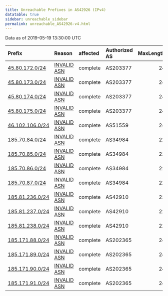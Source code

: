 ```yaml
---
title: Unreachable Prefixes in AS42926 (IPv4)
datatable: true
sidebar: unreachable_sidebar
permalink: unreachable_AS42926-v4.html
---
```


Data as of 2019-05-19 13:30:00 UTC


<div class="datatable-begin"></div>

| Prefix                                                   | Reason                                                                                                 | affected   | Authorized AS   |   MaxLength | Anchor                                         |   unreachable /24s |
|:---------------------------------------------------------|:-------------------------------------------------------------------------------------------------------|:-----------|:----------------|------------:|:-----------------------------------------------|-------------------:|
| [45.80.172.0/24](https://stat.ripe.net/45.80.172.0/24)   | [INVALID ASN](https://rpki-validator.ripe.net/announcement-preview?asn=AS42926&prefix=45.80.172.0/24)  | complete   | AS203377        |          24 | [RIPE](unreachable_RIPE_NCC_RPKI_Root-v4.html) |                  1 |
| [45.80.173.0/24](https://stat.ripe.net/45.80.173.0/24)   | [INVALID ASN](https://rpki-validator.ripe.net/announcement-preview?asn=AS42926&prefix=45.80.173.0/24)  | complete   | AS203377        |          24 | [RIPE](unreachable_RIPE_NCC_RPKI_Root-v4.html) |                  1 |
| [45.80.174.0/24](https://stat.ripe.net/45.80.174.0/24)   | [INVALID ASN](https://rpki-validator.ripe.net/announcement-preview?asn=AS42926&prefix=45.80.174.0/24)  | complete   | AS203377        |          24 | [RIPE](unreachable_RIPE_NCC_RPKI_Root-v4.html) |                  1 |
| [45.80.175.0/24](https://stat.ripe.net/45.80.175.0/24)   | [INVALID ASN](https://rpki-validator.ripe.net/announcement-preview?asn=AS42926&prefix=45.80.175.0/24)  | complete   | AS203377        |          24 | [RIPE](unreachable_RIPE_NCC_RPKI_Root-v4.html) |                  1 |
| [46.102.106.0/24](https://stat.ripe.net/46.102.106.0/24) | [INVALID ASN](https://rpki-validator.ripe.net/announcement-preview?asn=AS42926&prefix=46.102.106.0/24) | complete   | AS51559         |          24 | [RIPE](unreachable_RIPE_NCC_RPKI_Root-v4.html) |                  1 |
| [185.70.84.0/24](https://stat.ripe.net/185.70.84.0/24)   | [INVALID ASN](https://rpki-validator.ripe.net/announcement-preview?asn=AS42926&prefix=185.70.84.0/24)  | complete   | AS34984         |          22 | [RIPE](unreachable_RIPE_NCC_RPKI_Root-v4.html) |                  1 |
| [185.70.85.0/24](https://stat.ripe.net/185.70.85.0/24)   | [INVALID ASN](https://rpki-validator.ripe.net/announcement-preview?asn=AS42926&prefix=185.70.85.0/24)  | complete   | AS34984         |          22 | [RIPE](unreachable_RIPE_NCC_RPKI_Root-v4.html) |                  1 |
| [185.70.86.0/24](https://stat.ripe.net/185.70.86.0/24)   | [INVALID ASN](https://rpki-validator.ripe.net/announcement-preview?asn=AS42926&prefix=185.70.86.0/24)  | complete   | AS34984         |          22 | [RIPE](unreachable_RIPE_NCC_RPKI_Root-v4.html) |                  1 |
| [185.70.87.0/24](https://stat.ripe.net/185.70.87.0/24)   | [INVALID ASN](https://rpki-validator.ripe.net/announcement-preview?asn=AS42926&prefix=185.70.87.0/24)  | complete   | AS34984         |          22 | [RIPE](unreachable_RIPE_NCC_RPKI_Root-v4.html) |                  1 |
| [185.81.236.0/24](https://stat.ripe.net/185.81.236.0/24) | [INVALID ASN](https://rpki-validator.ripe.net/announcement-preview?asn=AS42926&prefix=185.81.236.0/24) | complete   | AS42910         |          22 | [RIPE](unreachable_RIPE_NCC_RPKI_Root-v4.html) |                  1 |
| [185.81.237.0/24](https://stat.ripe.net/185.81.237.0/24) | [INVALID ASN](https://rpki-validator.ripe.net/announcement-preview?asn=AS42926&prefix=185.81.237.0/24) | complete   | AS42910         |          22 | [RIPE](unreachable_RIPE_NCC_RPKI_Root-v4.html) |                  1 |
| [185.81.238.0/24](https://stat.ripe.net/185.81.238.0/24) | [INVALID ASN](https://rpki-validator.ripe.net/announcement-preview?asn=AS42926&prefix=185.81.238.0/24) | complete   | AS42910         |          22 | [RIPE](unreachable_RIPE_NCC_RPKI_Root-v4.html) |                  1 |
| [185.171.88.0/24](https://stat.ripe.net/185.171.88.0/24) | [INVALID ASN](https://rpki-validator.ripe.net/announcement-preview?asn=AS42926&prefix=185.171.88.0/24) | complete   | AS202365        |          24 | [RIPE](unreachable_RIPE_NCC_RPKI_Root-v4.html) |                  1 |
| [185.171.89.0/24](https://stat.ripe.net/185.171.89.0/24) | [INVALID ASN](https://rpki-validator.ripe.net/announcement-preview?asn=AS42926&prefix=185.171.89.0/24) | complete   | AS202365        |          24 | [RIPE](unreachable_RIPE_NCC_RPKI_Root-v4.html) |                  1 |
| [185.171.90.0/24](https://stat.ripe.net/185.171.90.0/24) | [INVALID ASN](https://rpki-validator.ripe.net/announcement-preview?asn=AS42926&prefix=185.171.90.0/24) | complete   | AS202365        |          24 | [RIPE](unreachable_RIPE_NCC_RPKI_Root-v4.html) |                  1 |
| [185.171.91.0/24](https://stat.ripe.net/185.171.91.0/24) | [INVALID ASN](https://rpki-validator.ripe.net/announcement-preview?asn=AS42926&prefix=185.171.91.0/24) | complete   | AS202365        |          24 | [RIPE](unreachable_RIPE_NCC_RPKI_Root-v4.html) |                  1 |

<div class="datatable-end"></div>